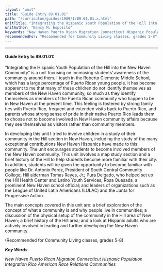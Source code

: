 ```yaml
---
layout: "unit"
title: "Guide Entry 89.01.01"
path: "/curriculum/guides/1989/1/89.01.01.x.html"
unitTitle: "Integrating the Hispanic Youth Population of the Hill into the New Haven Community"
unitAuthor: "Nancy M. Esposito"
keywords: "New Haven Puerto Rican Migration Connecticut Hispanic Population Integration Rico American Race Relations Communities"
recommendedFor: "Recommended for Community Living classes, grades 5-8"
---
```

<body>
<hr/>
<h4>
Guide Entry to 89.01.01:
</h4>
“Integrating the Hispanic Youth Population of the Hill into the New Haven Community” is a unit focusing on increasing students’ awareness of the community around them. I teach in the Roberto Clemente Middle School, which has a large percentage of Puerto Rican young people. It has become apparent to me that many of these children do not identify themselves as members of the New Haven community, so much as they identify themselves as members of the Puerto Rican community who happen to be in New Haven at the present time. This feeling is fostered by strong family ties with Puerto Rico, frequent and extended visits back to Puerto Rico, and parents whose strong sense of pride in their native Puerto Rico leads them to choose not to become involved in New Haven community affairs because they see themselves as visitors rather than community members.
<p>
In developing this unit I tried to involve children in a study of their community in the Hill section in New Haven, including the study of the many exceptional contributions New Haven Hispanics have made to this community. The unit encourages students to become involved members of the New Haven community. This unit involves a map study section and a brief history of the Hill to help students become more familiar with their city. In addition, students will be given the opportunity to become familiar with people like Dr. Antonio Perez, President of South Central Community College; Hill alderman Tomas Reyes, Jr.; Pura Delgado, who helped set up the Hill Health Center and Latino Youth Services; Rosa Quesada, a prominent New Haven school official; and leaders of organizations such as the League of United Latin Americans (LULAC) and the Junta for Progressive Action.
</p>
<p>
The main concepts covered in this unit are: a brief exploration of the concept of what a community is and why people live in communities; a discussion of the physical setup of the community in the Hill area of New Haven; a brief history of the Hill area; and a look at Hispanic adults who are actively involved in leading and further developing the New Haven community.
</p>
<p>
(Recommended for Community Living classes, grades 5-8)
</p>
<p>
<b>
<i>
Key Words
</i>
</b>
<br/>
</p>
<p>
<i>
New Haven Puerto Rican Migration Connecticut Hispanic Population Integration Rico American Race Relations Communities
</i>
</p>
</body>